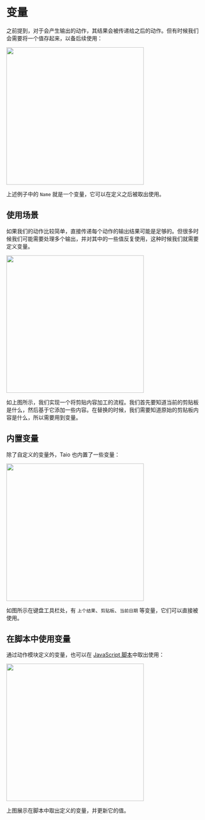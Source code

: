 # 变量

之前提到，对于会产生输出的动作，其结果会被传递给之后的动作。但有时候我们会需要将一个值存起来，以备后续使用：

<img src="/cn/actions/assets/IMG_4.png" width="360" />

上述例子中的 `Name` 就是一个变量，它可以在定义之后被取出使用。

## 使用场景

如果我们的动作比较简单，直接传递每个动作的输出结果可能是足够的。但很多时候我们可能需要处理多个输出，并对其中的一些值反复使用，这种时候我们就需要定义变量。

<img src="/cn/actions/assets/IMG_6.png" width="360" />

如上图所示，我们实现一个将剪贴内容加工的流程。我们首先要知道当前的剪贴板是什么，然后基于它添加一些内容。在替换的时候，我们需要知道原始的剪贴板内容是什么，所以需要用到变量。

## 内置变量

除了自定义的变量外，Taio 也内置了一些变量：

<img src="/cn/actions/assets/IMG_5.png" width="360" />

如图所示在键盘工具栏处，有 `上个结果`、`剪贴板`、`当前日期` 等变量，它们可以直接被使用。

## 在脚本中使用变量

通过动作模块定义的变量，也可以在 [JavaScript 脚本](cn/actions/scripting.md)中取出使用：

<img src="/cn/actions/assets/IMG_7.png" width="360" />

上图展示在脚本中取出定义的变量，并更新它的值。